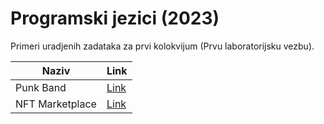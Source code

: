 # Programski jezici (2023)

Primeri uradjenih zadataka za prvi kolokvijum (Prvu laboratorijsku vezbu).

| Naziv      | Link                                                                                |
|------------|-------------------------------------------------------------------------------------|
| Punk Band  | [Link](https://github.com/0x4C4B/programski-jezici/tree/master/java/kolokvijum-1-1) |
| NFT Marketplace | [Link](https://github.com/0x4C4B/programski-jezici/tree/master/java/kolokvijum-1-2) |
